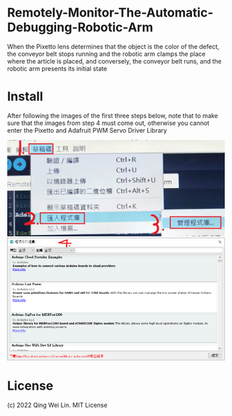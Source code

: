 # Remotely-Monitor-The-Automatic-Debugging-Robotic-Arm

When the Pixetto lens determines that the object is the color of the defect, the conveyor belt stops running and the robotic arm clamps the place where the article is placed, and conversely, the conveyor belt runs, and the robotic arm presents its initial state

# Install

After following the images of the first three steps below, note that to make sure that the images from step 4 must come out, otherwise you cannot enter the Pixetto and Adafruit PWM Servo Driver Library

![jpg](sample_1.jpg)
![png](sample_2.png)

# License
(c) 2022 Qing Wei Lin. MIT License
